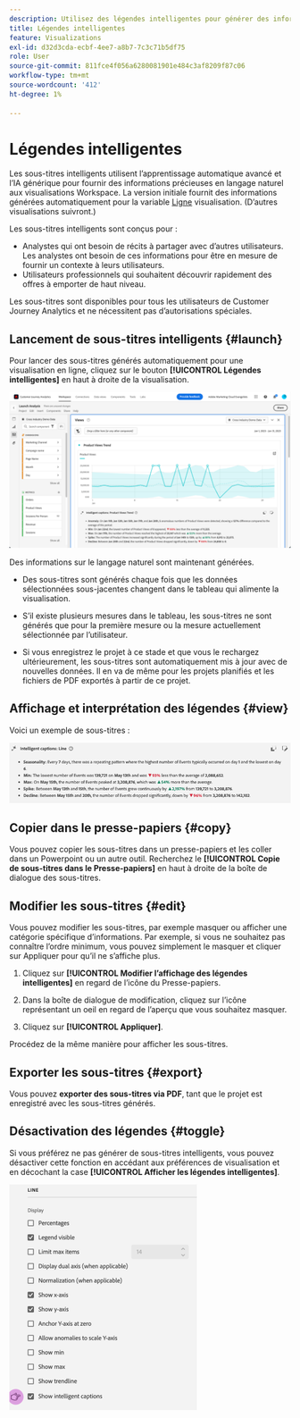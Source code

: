 ```yaml
---
description: Utilisez des légendes intelligentes pour générer des informations en langage naturel afin de faire rapidement apparaître les tendances dans les visualisations.
title: Légendes intelligentes
feature: Visualizations
exl-id: d32d3cda-ecbf-4ee7-a8b7-7c3c71b5df75
role: User
source-git-commit: 811fce4f056a6280081901e484c3af8209f87c06
workflow-type: tm+mt
source-wordcount: '412'
ht-degree: 1%

---
```


# Légendes intelligentes

Les sous-titres intelligents utilisent l’apprentissage automatique avancé et l’IA générique pour fournir des informations précieuses en langage naturel aux visualisations Workspace. La version initiale fournit des informations générées automatiquement pour la variable [Ligne](line.md) visualisation. (D’autres visualisations suivront.)

Les sous-titres intelligents sont conçus pour :

* Analystes qui ont besoin de récits à partager avec d’autres utilisateurs. Les analystes ont besoin de ces informations pour être en mesure de fournir un contexte à leurs utilisateurs.
* Utilisateurs professionnels qui souhaitent découvrir rapidement des offres à emporter de haut niveau.

Les sous-titres sont disponibles pour tous les utilisateurs de Customer Journey Analytics et ne nécessitent pas d’autorisations spéciales.

## Lancement de sous-titres intelligents {#launch}

Pour lancer des sous-titres générés automatiquement pour une visualisation en ligne, cliquez sur le bouton **[!UICONTROL Légendes intelligentes]** en haut à droite de la visualisation.

![Lancer une fenêtre d’analyse présentant les sous-titres intelligents de la tendance des vues de produits. ](assets/intell-caps-1.png)

Des informations sur le langage naturel sont maintenant générées.

* Des sous-titres sont générés chaque fois que les données sélectionnées sous-jacentes changent dans le tableau qui alimente la visualisation.

* S’il existe plusieurs mesures dans le tableau, les sous-titres ne sont générés que pour la première mesure ou la mesure actuellement sélectionnée par l’utilisateur.

* Si vous enregistrez le projet à ce stade et que vous le rechargez ultérieurement, les sous-titres sont automatiquement mis à jour avec de nouvelles données. Il en va de même pour les projets planifiés et les fichiers de PDF exportés à partir de ce projet.

## Affichage et interprétation des légendes {#view}

Voici un exemple de sous-titres :

![Sous-titres intelligents pour la visualisation en ligne, y compris la saisonnalité, le nombre minimum, le nombre maximum, le pic et le déclin.](assets/captions.png)

## Copier dans le presse-papiers {#copy}

Vous pouvez copier les sous-titres dans un presse-papiers et les coller dans un Powerpoint ou un autre outil. Recherchez le **[!UICONTROL Copie de sous-titres dans le Presse-papiers]** en haut à droite de la boîte de dialogue des sous-titres.

## Modifier les sous-titres {#edit}

Vous pouvez modifier les sous-titres, par exemple masquer ou afficher une catégorie spécifique d’informations. Par exemple, si vous ne souhaitez pas connaître l’ordre minimum, vous pouvez simplement le masquer et cliquer sur Appliquer pour qu’il ne s’affiche plus.

1. Cliquez sur **[!UICONTROL Modifier l’affichage des légendes intelligentes]** en regard de l’icône du Presse-papiers.

1. Dans la boîte de dialogue de modification, cliquez sur l’icône représentant un oeil en regard de l’aperçu que vous souhaitez masquer.

1. Cliquez sur **[!UICONTROL Appliquer]**.

Procédez de la même manière pour afficher les sous-titres.

## Exporter les sous-titres {#export}

Vous pouvez **exporter des sous-titres via PDF**, tant que le projet est enregistré avec les sous-titres générés.

## Désactivation des légendes {#toggle}

Si vous préférez ne pas générer de sous-titres intelligents, vous pouvez désactiver cette fonction en accédant aux préférences de visualisation et en décochant la case **[!UICONTROL Afficher les légendes intelligentes]**.

![Options de visualisation en ligne présentant l’option permettant de décocher Afficher les sous-titres intelligents.](assets/toggle-captions.png)
